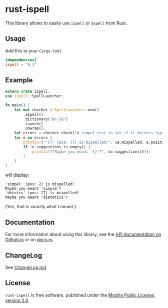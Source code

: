 rust-ispell 
===========

This library allows to easily use `ispell` or `aspell` from Rust.

Usage
-----

Add this to your `Cargo.toml`

```toml
[dependencies]
ispell = "0.1"
```

Example
-------

```rust
extern crate ispell;
use ispell::SpellLauncher;

fn main() {
    let mut checker = SpellLauncher::new()
        .aspell()
        .dictionary("en_GB")
        .launch()
        .unwrap();
    let errors = checker.check("A simpel test to see if it detetcs typing errors").unwrap();
    for e in errors {
        println!("'{}' (pos: {}) is mispelled!", &e.mispelled, e.position);
        if !e.suggestions.is_empty() {
            println!("Maybe you meant '{}'?", &e.suggestions[0]);
        }
    }
}
```

will display:

```
'simpel' (pos: 2) is mispelled!
Maybe you meant 'simple'?
'detetcs' (pos: 27) is mispelled!
Maybe you meant 'dietetics'?
```

(*Yes*, that is exactly what I meant.)

Documentation
-------------

For more information about using this library, see the
[API documentation on Github.io](https://lise-henry.github.io/rust-ispell/ispell/)
or on [docs.rs](https://docs.rs/releases/search?query=ispell).

ChangeLog
---------

See [ChangeLog.md](ChangeLog.md).

License 
-------

`rust-ispell` is free software, published under the
[Mozilla Public License, version 2.0](https://www.mozilla.org/en-US/MPL/2.0/). 
